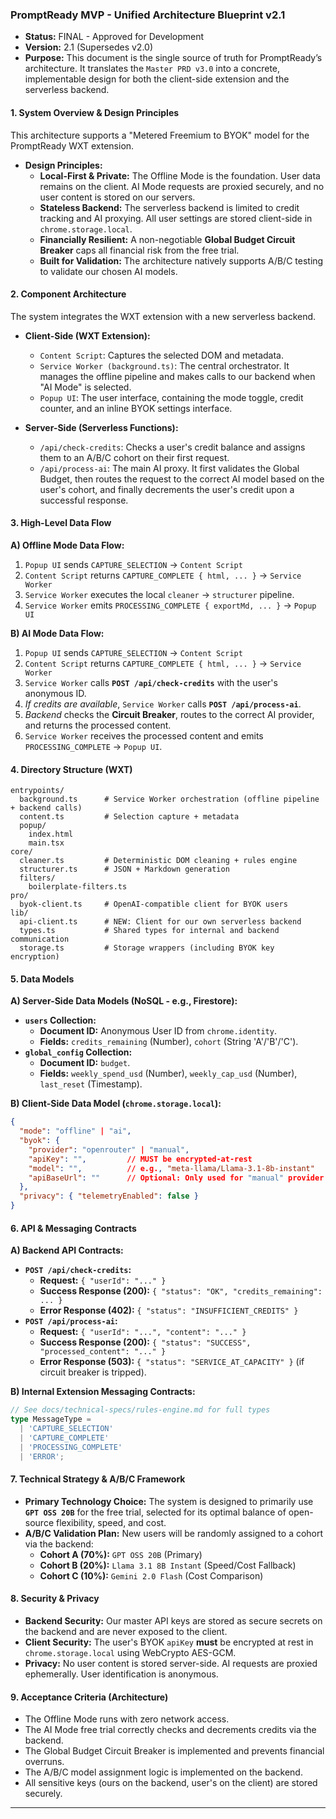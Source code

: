 ### **PromptReady MVP - Unified Architecture Blueprint v2.1**

*   **Status:** FINAL - Approved for Development
*   **Version:** 2.1 (Supersedes v2.0)
*   **Purpose:** This document is the single source of truth for PromptReady’s architecture. It translates the `Master PRD v3.0` into a concrete, implementable design for both the client-side extension and the serverless backend.

#### **1. System Overview & Design Principles**

This architecture supports a "Metered Freemium to BYOK" model for the PromptReady WXT extension.

*   **Design Principles:**
    *   **Local-First & Private:** The Offline Mode is the foundation. User data remains on the client. AI Mode requests are proxied securely, and no user content is stored on our servers.
    *   **Stateless Backend:** The serverless backend is limited to credit tracking and AI proxying. All user settings are stored client-side in `chrome.storage.local`.
    *   **Financially Resilient:** A non-negotiable **Global Budget Circuit Breaker** caps all financial risk from the free trial.
    *   **Built for Validation:** The architecture natively supports A/B/C testing to validate our chosen AI models.

#### **2. Component Architecture**

The system integrates the WXT extension with a new serverless backend.

*   **Client-Side (WXT Extension):**
    *   `Content Script`: Captures the selected DOM and metadata.
    *   `Service Worker (background.ts)`: The central orchestrator. It manages the offline pipeline and makes calls to our backend when "AI Mode" is selected.
    *   `Popup UI`: The user interface, containing the mode toggle, credit counter, and an inline BYOK settings interface.

*   **Server-Side (Serverless Functions):**
    *   `/api/check-credits`: Checks a user's credit balance and assigns them to an A/B/C cohort on their first request.
    *   `/api/process-ai`: The main AI proxy. It first validates the Global Budget, then routes the request to the correct AI model based on the user's cohort, and finally decrements the user's credit upon a successful response.

#### **3. High-Level Data Flow**

**A) Offline Mode Data Flow:**
1.  `Popup UI` sends `CAPTURE_SELECTION` → `Content Script`
2.  `Content Script` returns `CAPTURE_COMPLETE { html, ... }` → `Service Worker`
3.  `Service Worker` executes the local `cleaner` → `structurer` pipeline.
4.  `Service Worker` emits `PROCESSING_COMPLETE { exportMd, ... }` → `Popup UI`

**B) AI Mode Data Flow:**
1.  `Popup UI` sends `CAPTURE_SELECTION` → `Content Script`
2.  `Content Script` returns `CAPTURE_COMPLETE { html, ... }` → `Service Worker`
3.  `Service Worker` calls **`POST /api/check-credits`** with the user's anonymous ID.
4.  *If credits are available*, `Service Worker` calls **`POST /api/process-ai`**.
5.  *Backend* checks the **Circuit Breaker**, routes to the correct AI provider, and returns the processed content.
6.  `Service Worker` receives the processed content and emits `PROCESSING_COMPLETE` → `Popup UI`.

#### **4. Directory Structure (WXT)**

```
entrypoints/
  background.ts      # Service Worker orchestration (offline pipeline + backend calls)
  content.ts         # Selection capture + metadata
  popup/
    index.html
    main.tsx
core/
  cleaner.ts         # Deterministic DOM cleaning + rules engine
  structurer.ts      # JSON + Markdown generation
  filters/
    boilerplate-filters.ts
pro/
  byok-client.ts     # OpenAI‑compatible client for BYOK users
lib/
  api-client.ts      # NEW: Client for our own serverless backend
  types.ts           # Shared types for internal and backend communication
  storage.ts         # Storage wrappers (including BYOK key encryption)
```

#### **5. Data Models**

**A) Server-Side Data Models (NoSQL - e.g., Firestore):**
*   **`users` Collection:**
    *   **Document ID:** Anonymous User ID from `chrome.identity`.
    *   **Fields:** `credits_remaining` (Number), `cohort` (String 'A'/'B'/'C').
*   **`global_config` Collection:**
    *   **Document ID:** `budget`.
    *   **Fields:** `weekly_spend_usd` (Number), `weekly_cap_usd` (Number), `last_reset` (Timestamp).

**B) Client-Side Data Model (`chrome.storage.local`):**
```json
{
  "mode": "offline" | "ai",
  "byok": {
    "provider": "openrouter" | "manual",
    "apiKey": "",         // MUST be encrypted-at-rest
    "model": "",          // e.g., "meta-llama/Llama-3.1-8b-instant"
    "apiBaseUrl": ""      // Optional: Only used for "manual" provider
  },
  "privacy": { "telemetryEnabled": false }
}
```

#### **6. API & Messaging Contracts**

**A) Backend API Contracts:**
*   **`POST /api/check-credits`:**
    *   **Request:** `{ "userId": "..." }`
    *   **Success Response (200):** `{ "status": "OK", "credits_remaining": ... }`
    *   **Error Response (402):** `{ "status": "INSUFFICIENT_CREDITS" }`
*   **`POST /api/process-ai`:**
    *   **Request:** `{ "userId": "...", "content": "..." }`
    *   **Success Response (200):** `{ "status": "SUCCESS", "processed_content": "..." }`
    *   **Error Response (503):** `{ "status": "SERVICE_AT_CAPACITY" }` (if circuit breaker is tripped).

**B) Internal Extension Messaging Contracts:**
```typescript
// See docs/technical-specs/rules-engine.md for full types
type MessageType =
  | 'CAPTURE_SELECTION'
  | 'CAPTURE_COMPLETE'
  | 'PROCESSING_COMPLETE'
  | 'ERROR';
```

#### **7. Technical Strategy & A/B/C Framework**

*   **Primary Technology Choice:** The system is designed to primarily use **`GPT OSS 20B`** for the free trial, selected for its optimal balance of open-source flexibility, speed, and cost.
*   **A/B/C Validation Plan:** New users will be randomly assigned to a cohort via the backend:
    *   **Cohort A (70%):** `GPT OSS 20B` (Primary)
    *   **Cohort B (20%):** `Llama 3.1 8B Instant` (Speed/Cost Fallback)
    *   **Cohort C (10%):** `Gemini 2.0 Flash` (Cost Comparison)

#### **8. Security & Privacy**

*   **Backend Security:** Our master API keys are stored as secure secrets on the backend and are never exposed to the client.
*   **Client Security:** The user's BYOK `apiKey` **must** be encrypted at rest in `chrome.storage.local` using WebCrypto AES-GCM.
*   **Privacy:** No user content is stored server-side. AI requests are proxied ephemerally. User identification is anonymous.

#### **9. Acceptance Criteria (Architecture)**

*   The Offline Mode runs with zero network access.
*   The AI Mode free trial correctly checks and decrements credits via the backend.
*   The Global Budget Circuit Breaker is implemented and prevents financial overruns.
*   The A/B/C model assignment logic is implemented on the backend.
*   All sensitive keys (ours on the backend, user's on the client) are stored securely.

---
